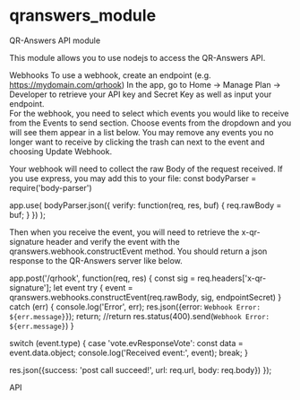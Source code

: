 # qranswers_module
QR-Answers API module

This module allows you to use nodejs to access the QR-Answers API.

Webhooks
To use a webhook, create an endpoint (e.g.  https://mydomain.com/qrhook)
In the app, go to Home -> Manage Plan -> Developer to retrieve your API key and Secret Key as well as input your endpoint.  
For the webhook, you need to select which events you would like to receive from the Events to send section.  Choose events from
the dropdown and you will see them appear in a list below.  You may remove any events you no longer want to receive by 
clicking the trash can next to the event and choosing Update Webhook.

Your webhook will need to collect the raw Body of the request received.  If you use express, you may add this to your file:
const bodyParser = require('body-parser')

app.use(
  bodyParser.json({
    verify: function(req, res, buf) {
      req.rawBody = buf;
    }
  })
);


Then when you receive the event, you will need to retrieve the x-qr-signature header and verify the event with the qranswers.webhook.constructEvent method.
You should return a json response to the QR-Answers server like below.

app.post('/qrhook', function(req, res) {
  const sig = req.headers['x-qr-signature'];
  let event
  try {
    event = qranswers.webhooks.constructEvent(req.rawBody, sig, endpointSecret)
  } catch (err) {
    console.log('Error', err);
    res.json({error: `Webhook Error: ${err.message}`});
    return;
    //return res.status(400).send(`Webhook Error: ${err.message}`)
  }

  switch (event.type) {
    case 'vote.evResponseVote':
      const data = event.data.object;
      console.log('Received event:', event);
      break;
  }

  res.json({success: 'post call succeed!', url: req.url, body: req.body})
});


API
